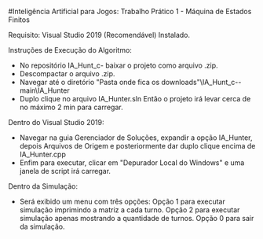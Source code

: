 #Inteligência Artificial para Jogos:
Trabalho Prático 1 - Máquina de Estados Finitos

Requisito:
Visual Studio 2019 (Recomendável) Instalado.

Instruções de Execução do Algoritmo:

- No repositório IA_Hunt_c- baixar o projeto como arquivo .zip.
- Descompactar o arquivo .zip.
- Navegar até o diretório "Pasta onde fica os downloads"\IA_Hunt_c--main\IA_Hunter
- Duplo clique no arquivo IA_Hunter.sln
Então o projeto irá levar cerca de no máximo 2 min para carregar.

Dentro do Visual Studio 2019:
- Navegar na guia Gerenciador de Soluções, expandir a opção IA_Hunter, depois Arquivos de Origem e posteriormente dar duplo clique encima de IA_Hunter.cpp
- Enfim para executar, clicar em "Depurador Local do Windows" e uma janela de script irá carregar.

Dentro da Simulação:
- Será exibido um menu com três opções:
  Opção 1 para executar simulação imprimindo a matriz a cada turno.
  Opção 2 para executar simulação apenas mostrando a quantidade de turnos.
  Opção 0 para sair da simulação.
